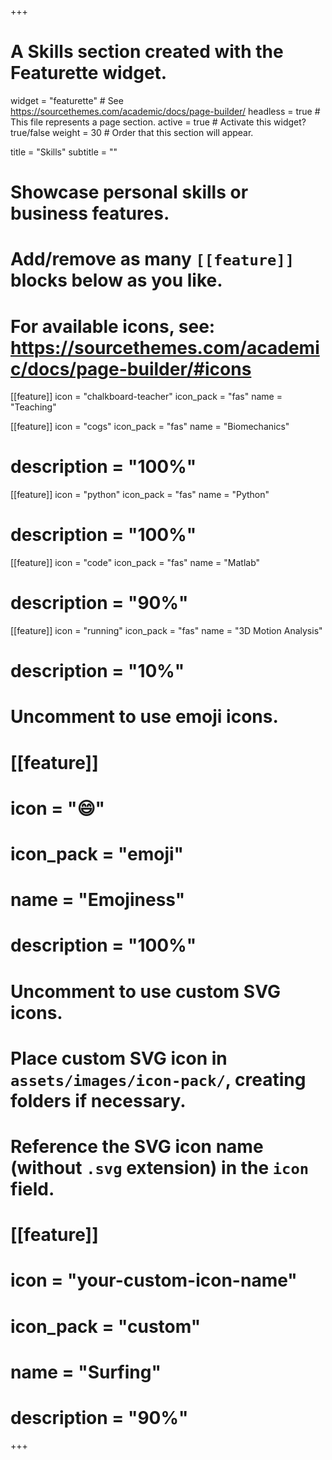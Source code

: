 +++
# A Skills section created with the Featurette widget.
widget = "featurette"  # See https://sourcethemes.com/academic/docs/page-builder/
headless = true  # This file represents a page section.
active = true  # Activate this widget? true/false
weight = 30  # Order that this section will appear.

title = "Skills"
subtitle = ""

# Showcase personal skills or business features.
#
# Add/remove as many `[[feature]]` blocks below as you like.
#
# For available icons, see: https://sourcethemes.com/academic/docs/page-builder/#icons

[[feature]]
  icon = "chalkboard-teacher"
  icon_pack = "fas"
  name = "Teaching"

[[feature]]
  icon = "cogs"
  icon_pack = "fas"
  name = "Biomechanics"
#  description = "100%"  

[[feature]]
  icon = "python"
  icon_pack = "fas"
  name = "Python"
#  description = "100%"  

[[feature]]
  icon = "code"
  icon_pack = "fas"
  name = "Matlab"
#  description = "90%"

[[feature]]
  icon = "running"
  icon_pack = "fas"
  name = "3D Motion Analysis"


#  description = "10%"

# Uncomment to use emoji icons.
# [[feature]]
#  icon = ":smile:"
#  icon_pack = "emoji"
#  name = "Emojiness"
#  description = "100%"  

# Uncomment to use custom SVG icons.
# Place custom SVG icon in `assets/images/icon-pack/`, creating folders if necessary.
# Reference the SVG icon name (without `.svg` extension) in the `icon` field.
# [[feature]]
#  icon = "your-custom-icon-name"
#  icon_pack = "custom"
#  name = "Surfing"
#  description = "90%"

+++

